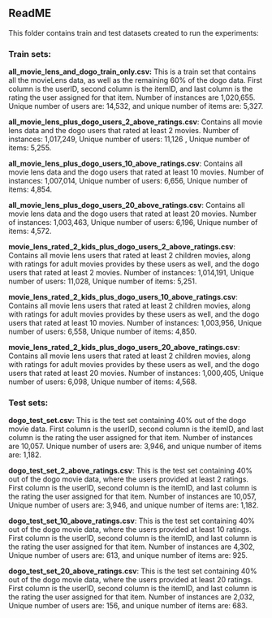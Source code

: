 ﻿
## ReadME
This folder contains train and test datasets created to run the experiments:

### Train sets:
**all_movie_lens_and_dogo_train_only.csv:** This is a train set that contains all the movieLens data, as well as the remaining 60% of the dogo data. First column is the userID, second column is the itemID, and last column is the rating the user assigned for that item. Number of instances are 1,020,655. Unique number of users are: 14,532, and unique number of items are: 5,327.

**all_movie_lens_plus_dogo_users_2_above_ratings.csv**: Contains all movie lens data and the dogo users that rated at least 2 movies. Number of instances: 1,017,249, Unique number of users: 11,126 , Unique number of items: 5,255.

**all_movie_lens_plus_dogo_users_10_above_ratings.csv**: Contains all movie lens data and the dogo users that rated at least 10 movies. Number of instances: 1,007,014, Unique number of users: 6,656, Unique number of items: 4,854.

**all_movie_lens_plus_dogo_users_20_above_ratings.csv**: Contains all movie lens data and the dogo users that rated at least 20 movies. Number of instances: 1,003,463, Unique number of users: 6,196, Unique number of items: 4,572.

**movie_lens_rated_2_kids_plus_dogo_users_2_above_ratings.csv**: Contains all movie lens users that rated at least 2 children movies, along with ratings for adult movies provides by these users as well, and the dogo users that rated at least 2 movies. Number of instances: 1,014,191, Unique number of users: 11,028, Unique number of items: 5,251.

**movie_lens_rated_2_kids_plus_dogo_users_10_above_ratings.csv**: Contains all movie lens users that rated at least 2 children movies, along with ratings for adult movies provides by these users as well, and the dogo users that rated at least 10 movies. Number of instances: 1,003,956, Unique number of users: 6,558, Unique number of items: 4,850.

**movie_lens_rated_2_kids_plus_dogo_users_20_above_ratings.csv**: Contains all movie lens users that rated at least 2 children movies, along with ratings for adult movies provides by these users as well, and the dogo users that rated at least 20 movies. Number of instances: 1,000,405, Unique number of users: 6,098, Unique number of items: 4,568.

### Test sets:

**dogo_test_set.csv:** This is the test set containing 40% out of the dogo movie data. First column is the userID, second column is the itemID, and last column is the rating the user assigned for that item. Number of instances are 10,057. Unique number of users are: 3,946, and unique number of items are: 1,182.

**dogo_test_set_2_above_ratings.csv**: This is the test set containing 40% out of the dogo movie data, where the users provided at least 2 ratings. First column is the userID, second column is the itemID, and last column is the rating the user assigned for that item. Number of instances are 10,057, Unique number of users are: 3,946, and unique number of items are: 1,182.

**dogo_test_set_10_above_ratings.csv**: This is the test set containing 40% out of the dogo movie data, where the users provided at least 10 ratings. First column is the userID, second column is the itemID, and last column is the rating the user assigned for that item. Number of instances are 4,302, Unique number of users are: 613, and unique number of items are: 925.

**dogo_test_set_20_above_ratings.csv**: This is the test set containing 40% out of the dogo movie data, where the users provided at least 20 ratings. First column is the userID, second column is the itemID, and last column is the rating the user assigned for that item. Number of instances are 2,032, Unique number of users are: 156, and unique number of items are: 683.